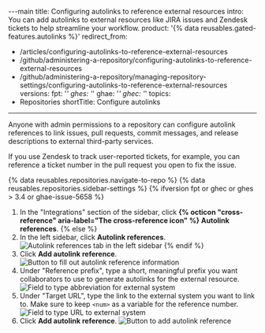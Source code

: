 ---main 
title: Configuring autolinks to reference external resources
intro: You can add autolinks to external resources like JIRA issues and Zendesk tickets to help streamline your workflow.
product: '{% data reusables.gated-features.autolinks %}'
redirect_from:
  - /articles/configuring-autolinks-to-reference-external-resources
  - /github/administering-a-repository/configuring-autolinks-to-reference-external-resources
  - /github/administering-a-repository/managing-repository-settings/configuring-autolinks-to-reference-external-resources
versions:
  fpt: '*'
  ghes: '*'
  ghae: '*'
  ghec: '*'
topics:
  - Repositories
shortTitle: Configure autolinks
---
Anyone with admin permissions to a repository can configure autolink references to link issues, pull requests, commit messages, and release descriptions to external third-party services.

If you use Zendesk to track user-reported tickets, for example, you can reference a ticket number in the pull request you open to fix the issue.  

{% data reusables.repositories.navigate-to-repo %}
{% data reusables.repositories.sidebar-settings %}
{% ifversion fpt or ghec or ghes > 3.4 or ghae-issue-5658 %}
1. In the "Integrations" section of the sidebar, click **{% octicon "cross-reference" aria-label="The cross-reference icon" %} Autolink references**.
{% else %}
1. In the left sidebar, click **Autolink references**.
![Autolink references tab in the left sidebar](/assets/images/help/repository/autolink-references-tab.png)
{% endif %}
1. Click **Add autolink reference**.
![Button to fill out autolink reference information](/assets/images/help/repository/add-autolink-reference-details.png)
5. Under "Reference prefix", type a short, meaningful prefix you want collaborators to use to generate autolinks for the external resource.
![Field to type abbreviation for external system](/assets/images/help/repository/add-reference-prefix-field.png)
6. Under "Target URL", type the link to the external system you want to link to. Make sure to keep `<num>` as a variable for the reference number.
![Field to type URL to external system](/assets/images/help/repository/add-target-url-field.png)
7. Click **Add autolink reference**.
![Button to add autolink reference](/assets/images/help/repository/add-autolink-reference.png)
